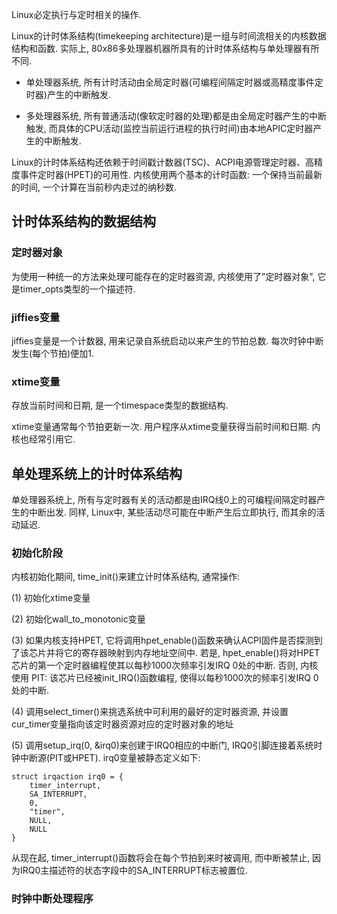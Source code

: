 Linux必定执行与定时相关的操作. 

Linux的计时体系结构(timekeeping architecture)是一组与时间流相关的内核数据结构和函数. 实际上, 80x86多处理器机器所具有的计时体系结构与单处理器有所不同. 

- 单处理器系统, 所有计时活动由全局定时器(可编程间隔定时器或高精度事件定时器)产生的中断触发. 

- 多处理器系统, 所有普通活动(像软定时器的处理)都是由全局定时器产生的中断触发, 而具体的CPU活动(监控当前运行进程的执行时间)由本地APIC定时器产生的中断触发. 
 
Linux的计时体系结构还依赖于时间戳计数器(TSC)、ACPI电源管理定时器、高精度事件定时器(HPET)的可用性. 内核使用两个基本的计时函数: 一个保持当前最新的时间, 一个计算在当前秒内走过的纳秒数. 

## 计时体系结构的数据结构

### 定时器对象

为使用一种统一的方法来处理可能存在的定时器资源, 内核使用了”定时器对象", 它是timer_opts类型的一个描述符. 

### jiffies变量

jiffies变量是一个计数器, 用来记录自系统启动以来产生的节拍总数. 每次时钟中断发生(每个节拍)便加1. 

### xtime变量

存放当前时间和日期, 是一个timespace类型的数据结构.

xtime变量通常每个节拍更新一次. 用户程序从xtime变量获得当前时间和日期. 内核也经常引用它. 

## 单处理系统上的计时体系结构

单处理器系统上, 所有与定时器有关的活动都是由IRQ线0上的可编程间隔定时器产生的中断出发. 同样, Linux中, 某些活动尽可能在中断产生后立即执行, 而其余的活动延迟. 

### 初始化阶段

内核初始化期间, time_init()来建立计时体系结构, 通常操作: 

(1) 初始化xtime变量

(2) 初始化wall_to_monotonic变量

(3) 如果内核支持HPET, 它将调用hpet_enable()函数来确认ACPI固件是否探测到了该芯片并将它的寄存器映射到内存地址空间中. 若是, hpet_enable()将对HPET芯片的第一个定时器编程使其以每秒1000次频率引发IRQ 0处的中断. 否则, 内核使用 PIT: 该芯片已经被init_IRQ()函数编程, 使得以每秒1000次的频率引发IRQ 0 处的中断. 

(4) 调用select_timer()来挑选系统中可利用的最好的定时器资源, 并设置cur_timer变量指向该定时器资源对应的定时器对象的地址

(5) 调用setup_irq(0, &irq0)来创建于IRQ0相应的中断门, IRQ0引脚连接着系统时钟中断源(PIT或HPET). irq0变量被静态定义如下: 

```
struct irqaction irq0 = {
    timer_interrupt, 
    SA_INTERRUPT, 
    0,
    "timer",
    NULL,
    NULL
}
```

从现在起, timer_interrupt()函数将会在每个节拍到来时被调用, 而中断被禁止, 因为IRQ0主描述符的状态字段中的SA_INTERRUPT标志被置位. 

### 时钟中断处理程序

